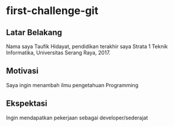 # first-challenge-git
[//]: # (Ceritakan sedikit tentang latar belakangmu seperti pendidikan terakhir atau pekerjaan sebelumnya)

## Latar Belakang

Nama saya Taufik Hidayat, pendidikan terakhir saya Strata 1 Teknik Informatika, Universitas Serang Raya, 2017.

[//]: # (Motivasi apa yang mendorongmu untuk ikut program coding bootcamp di Hacktiv8?)
## Motivasi

Saya ingin menambah ilmu pengetahuan Programming

[//]: # (Beri tahu kami, apa yang ingin kamu dapatkan di Hacktiv8 dan apa yang ingin kamu capai setelah lulus dari sini?)
## Ekspektasi

Ingin mendapatkan pekerjaan sebagai developer/sederajat

[//]: # (Apakah ada hal lain yang ingin disampaikan? Bila ada, kamu bebas untuk menuliskannya)

